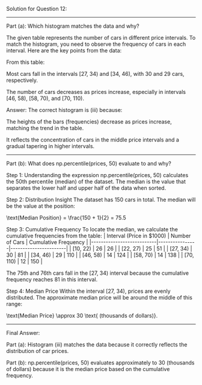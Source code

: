 Solution for Question 12:


---

Part (a): Which histogram matches the data and why?

The given table represents the number of cars in different price intervals. To match the histogram, you need to observe the frequency of cars in each interval. Here are the key points from the data:

From this table:

Most cars fall in the intervals [27, 34) and [34, 46), with 30 and 29 cars, respectively.

The number of cars decreases as prices increase, especially in intervals [46, 58), [58, 70), and [70, 110).


Answer:
The correct histogram is (iii) because:

The heights of the bars (frequencies) decrease as prices increase, matching the trend in the table.

It reflects the concentration of cars in the middle price intervals and a gradual tapering in higher intervals.



---

Part (b): What does np.percentile(prices, 50) evaluate to and why?

Step 1: Understanding the expression
np.percentile(prices, 50) calculates the 50th percentile (median) of the dataset. The median is the value that separates the lower half and upper half of the data when sorted.

Step 2: Distribution Insight
The dataset has 150 cars in total. The median will be the value at the position:

\text{Median Position} = \frac{150 + 1}{2} = 75.5

Step 3: Cumulative Frequency
To locate the median, we calculate the cumulative frequencies from the table: 
| Interval (Price in $1000) | Number of Cars | Cumulative Frequency | 
|---------------------------|----------------|-----------------------| 
| [10, 22)                 | 26             | 26                    | 
| [22, 27)                 | 25             | 51                    | 
| [27, 34)                 | 30             | 81                    | 
| [34, 46)                 | 29             | 110                   | 
| [46, 58)                 | 14             | 124                   | 
| [58, 70)                 | 14             | 138                   | 
| [70, 110)                | 12             | 150                   |

The 75th and 76th cars fall in the [27, 34) interval because the cumulative frequency reaches 81 in this interval.

Step 4: Median Price
Within the interval [27, 34), prices are evenly distributed. The approximate median price will be around the middle of this range:

\text{Median Price} \approx 30 \text{ (thousands of dollars)}.


---

Final Answer:

Part (a): Histogram (iii) matches the data because it correctly reflects the distribution of car prices.

Part (b): np.percentile(prices, 50) evaluates approximately to 30 (thousands of dollars) because it is the median price based on the cumulative frequency.
